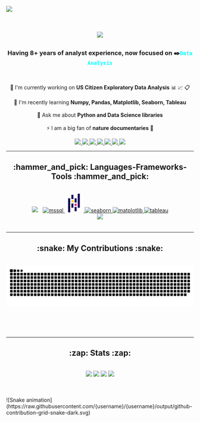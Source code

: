 [//]: # (https://gpvc.arturio.dev/Serahsi) 
[//]: # (Unfortunately aliwert's repo, as seen above was archived and the link isn't working so I built my own "https://github.com/Serahsi/github-profile-view-tracker")
![](https://komarev.com/ghpvc/?username=Serahsi&style=for-the-badge&color=orange)

<h1 align="center">
    <img src="https://readme-typing-svg.herokuapp.com/?font=Righteous&size=35&center=true&vCenter=true&width=500&height=70&duration=4000&lines=Hi+There!+👋;+I'm+Serahsi+Sen!;A+Curious+🔍+Data+Analyst!+" />
</h1>
<h3 align="center">Having 8+ years of analyst experience, now focused on ✒️<code style="color : aqua">Data Analysis</code></h3>
<br/>
<div align="center">
 
 :telescope: I'm currently working on **US Citizen Exploratory Data Analysis** 📊 📈 📋<br><br>
 :seedling: I'm recently learning **Numpy, Pandas, Matplotlib, Seaborn, Tableau**<br><br>
:speech_balloon: Ask me about **Python and Data Science libraries**<br><br>
:zap: I am a big fan of **nature documentaries** 🐧
 </div>
 
<div align="center"> 
  <a href="mailto:truthseeker308803@gmail.com">
    <img src="https://img.shields.io/badge/Gmail-333333?style=for-the-badge&logo=gmail&logoColor=red" />
  </a>
  <a href="https://www.linkedin.com/in/serahsi-sen/" target="_blank">
    <img src="https://img.shields.io/badge/LinkedIn-0077B5?style=for-the-badge&logo=linkedin&logoColor=white" target="_blank" />
  </a>
  <a href="https://public.tableau.com/app/profile/serahsi.sen/vizzes" target="_blank">
     <img src="https://img.shields.io/badge/Tableau-E97627?style=for-the-badge&logo=Tableau&logoColor=white" target="_blank" /> <!-- sqlite, safari, google-chrome are other good icon options -->
  </a>
 <a href="https://www.kaggle.com/serahsisen">
    <img src="https://img.shields.io/badge/Kaggle-20BEFF?style=for-the-badge&logo=Kaggle&logoColor=white" />
  </a>
  <a href="https://stackoverflow.com/users/22994857/serahsi-sen">
    <img src=" 	https://img.shields.io/badge/Stack_Overflow-FE7A16?style=for-the-badge&logo=stack-overflow&logoColor=white" />
  </a>
   <a href="https://www.hackerrank.com/profile/serahsi">
    <img src="https://img.shields.io/badge/-Hackerrank-2EC866?style=for-the-badge&logo=HackerRank&logoColor=white" />
  </a>
   <a href="https://medium.com/@truthseeker308803">
    <img src="https://img.shields.io/badge/Medium-12100E?style=for-the-badge&logo=medium&logoColor=white" />
  </a>
</div>
 <hr/>
 
<h2 align="center">:hammer_and_pick: Languages-Frameworks-Tools :hammer_and_pick:</h2>
<br/>
<div align="center">
  <img src="https://skillicons.dev/icons?i=python,mysql" />
    <a href="https://www.microsoft.com/en-us/sql-server" target="_blank" rel="noreferrer"> <img src="https://www.svgrepo.com/show/303229/microsoft-sql-server-logo.svg" style="border-radius: 40; margin-left: 10px;" alt="mssql" width="50" height="50"/> </a> <a href="https://pandas.pydata.org/" target="_blank" rel="noreferrer"> <img src="https://raw.githubusercontent.com/devicons/devicon/2ae2a900d2f041da66e950e4d48052658d850630/icons/pandas/pandas-original.svg" alt="pandas" style="border-radius: 40;" alt="mssql" width="50" height="50"/> <a href="https://seaborn.pydata.org/" target="_blank" rel="noreferrer"> <img src="https://seaborn.pydata.org/_images/logo-mark-lightbg.svg" alt="seaborn" style="border-radius: 40;" alt="seaborn" width="55" height="55" />
<a href="https://matplotlib.org/" target="_blank" rel="noreferrer"> <img src="https://upload.wikimedia.org/wikipedia/commons/0/01/Created_with_Matplotlib-logo.svg" alt="matplotlib" style="border-radius: 40;" alt="mssql" width="50" height="50"/> </a>
<a href="https://www.tableau.com/" target="_blank" rel="noreferrer"> <img src="https://cloud.githubusercontent.com/assets/1724406/14420001/cfc72600-ffc9-11e5-8743-9b94ce8af254.png" alt="tableau" alt="tableau" width="50" height="50" style="border-radius: 40;"> </a>
  <br>  
  <img src="https://skillicons.dev/icons?i=html,css,github,git,linux,ubuntu,anaconda,vscode,azure" />
 

    
</div>
<br/>
<hr/>
<div align="center">
  <h2>:snake: My Contributions :snake:</h2>
  <br>
  <img alt="snake eating my contributions" src="https://raw.githubusercontent.com/salesp07/salesp07/output/github-contribution-grid-snake.svg" />
  
  <br/><br/><br/>
</div>
<hr/>
<h2 align="center">:zap: Stats :zap:</h2>
<br>
<div align=center>
    
  <img width="440px" src="https://github-readme-stats.vercel.app/api?username=Serahsi&show_icons=true&theme=onedark">
  <img width="385px" src="https://github-readme-stats.anuraghazra1.vercel.app/api/top-langs/?username=Serahsi&layout=compact&theme=onedark" />
  <img width="440px" src="https://github-readme-activity-graph.vercel.app/graph?username=Serahsi&theme=github">
  <img width="385px" src="https://github-readme-streak-stats.herokuapp.com/?user=Serahsi&theme=onedark" />
  <br/>
</div>
<br/><br/>
</div>
<br/>
![Snake animation](https://raw.githubusercontent.com/{username}/{username}/output/github-contribution-grid-snake-dark.svg)

